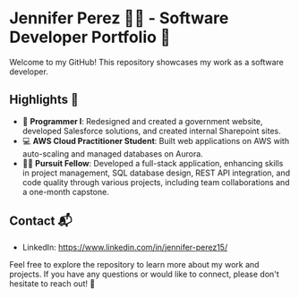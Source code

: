 # Jennifer Perez 👩‍💻  - Software Developer Portfolio 🚀

Welcome to my GitHub! This repository showcases my work as a software developer.

## Highlights 🚀

- 💼 **Programmer I**: Redesigned and created a government website, developed Salesforce solutions, and created internal Sharepoint sites.
- 💻 **AWS Cloud Practitioner Student**: Built web applications on AWS with auto-scaling and managed databases on Aurora.
- 👩‍💻 **Pursuit Fellow**: Developed a full-stack application, enhancing skills in project management, SQL database design, REST API integration, and code quality through various projects, including team collaborations and a one-month capstone.  

<!-- ## Projects 🌟

- [Project 1](Link): Brief description.
- [Project 2](Link): Brief description.
- ... -->

## Contact  📬
- LinkedIn: https://www.linkedin.com/in/jennifer-perez15/

Feel free to explore the repository to learn more about my work and projects. If you have any questions or would like to connect, please don't hesitate to reach out! 📩
